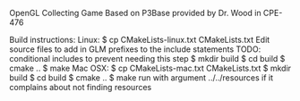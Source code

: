 OpenGL Collecting Game
Based on P3Base provided by Dr. Wood in CPE-476 

Build instructions:
    Linux: 
        $ cp CMakeLists-linux.txt CMakeLists.txt
        Edit source files to add in GLM prefixes to 
        the include statements
            TODO: conditional includes to prevent needing
            this step
        $ mkdir build
        $ cd build
        $ cmake ..
        $ make
    Mac OSX:
        $ cp CMakeLists-mac.txt CMakeLists.txt
        $ mkdir build
        $ cd build
        $ cmake ..
        $ make
        run with argument ../../resources if it complains about not finding resources